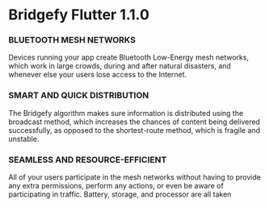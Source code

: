 # Bridgefy Flutter 1.1.0
### BLUETOOTH MESH NETWORKS

Devices running your app create Bluetooth Low-Energy mesh networks, which work in large crowds, during and after natural disasters, and whenever else your users lose access to the Internet.

### SMART AND QUICK DISTRIBUTION

The Bridgefy algorithm makes sure information is distributed using the broadcast method, which increases the chances of content being delivered successfully, as opposed to the shortest-route method, which 
is fragile and unstable.

### SEAMLESS AND RESOURCE-EFFICIENT

All of your users participate in the mesh networks without having to provide any extra permissions, perform any actions, or even be aware of participating in traffic. Battery, storage, and processor are 
all taken


